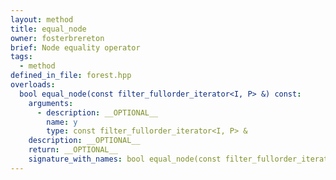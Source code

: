 ```yaml
---
layout: method
title: equal_node
owner: fosterbrereton
brief: Node equality operator
tags:
  - method
defined_in_file: forest.hpp
overloads:
  bool equal_node(const filter_fullorder_iterator<I, P> &) const:
    arguments:
      - description: __OPTIONAL__
        name: y
        type: const filter_fullorder_iterator<I, P> &
    description: __OPTIONAL__
    return: __OPTIONAL__
    signature_with_names: bool equal_node(const filter_fullorder_iterator<I, P> & y) const
---
```


